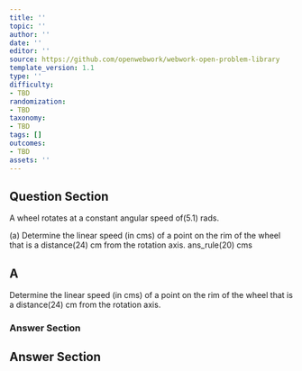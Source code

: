 ```yaml
---
title: ''
topic: ''
author: ''
date: ''
editor: ''
source: https://github.com/openwebwork/webwork-open-problem-library
template_version: 1.1
type: ''
difficulty:
- TBD
randomization:
- TBD
taxonomy:
- TBD
tags: []
outcomes:
- TBD
assets: ''
---
```


## Question Section 

A wheel rotates at a constant angular speed of(5.1) rads.   
  
(a) Determine the linear speed (in cms) of a point on the rim of the wheel that is a distance(24) cm from the rotation axis. 
 ans_rule(20) cms

## A
Determine the linear speed (in cms) of a point on the rim of the wheel that is a distance(24) cm from the rotation axis. 
### Answer Section


## Answer Section

